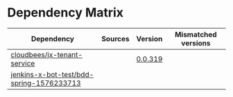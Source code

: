 # Dependency Matrix

Dependency | Sources | Version | Mismatched versions
---------- | ------- | ------- | -------------------
[cloudbees/jx-tenant-service](https://github.com/cloudbees/jx-tenant-service) |  | [0.0.319](https://github.com/cloudbees/jx-tenant-service/releases/tag/v0.0.319) | 
[jenkins-x-bot-test/bdd-spring-1576233713](https://github.com/jenkins-x-bot-test/bdd-spring-1576233713.git) |  | []() | 
